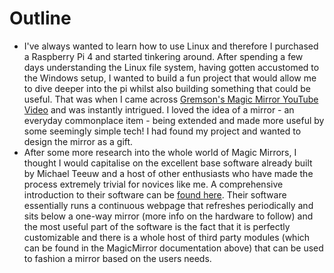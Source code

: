 # Outline

- I've always wanted to learn how to use Linux and therefore I purchased a Raspberry Pi 4 and started tinkering around. After spending a few days understanding the Linux file system, having gotten accustomed to the Windows setup, I wanted to build a fun project that would allow me to dive deeper into the pi whilst also building something that could be useful. That was when I came across [Gremson's Magic Mirror YouTube Video](https://www.youtube.com/watch?v=aa3VVZA0e5Y) and was instantly intrigued. I loved the idea of a mirror - an everyday commonplace item - being extended and made more useful by some seemingly simple tech! I had found my project and wanted to design the mirror as a gift.
- After some more research into the whole world of Magic Mirrors, I thought I would capitalise on the excellent base software already built by Michael Teeuw and a host of other enthusiasts who have made the process extremely trivial for novices like me. A comprehensive introduction to their software can be [found here](https://magicmirror.builders/). Their software essentially runs a continuous webpage that refreshes periodically and sits below a one-way mirror (more info on the hardware to follow) and the most useful part of the software is the fact that it is perfectly customizable and there is a whole host of third party modules (which can be found in the MagicMirror documentation above) that can be used to fashion a mirror based on the users needs.
